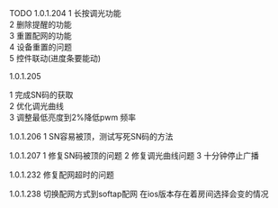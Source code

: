 TODO
1.0.1.204
1 长按调光功能 \
2 删除提醒的功能 \
3 重置配网的功能 \
4 设备重置的问题 \
5 控件联动(进度条要能动) 

1.0.1.205

1 完成SN码的获取 \
2 优化调光曲线 \
3 调整最低亮度到2%降低pwm 频率

1.0.1.206 
1 SN容易被顶，测试写死SN码的方法

1.0.1.207
1 修复SN码被顶的问题
2 修复调光曲线问题
3 十分钟停止广播

1.0.1.232
修复配网超时的问题

1.0.1.238
切换配网方式到softap配网
在ios版本存在着房间选择会变的情况
